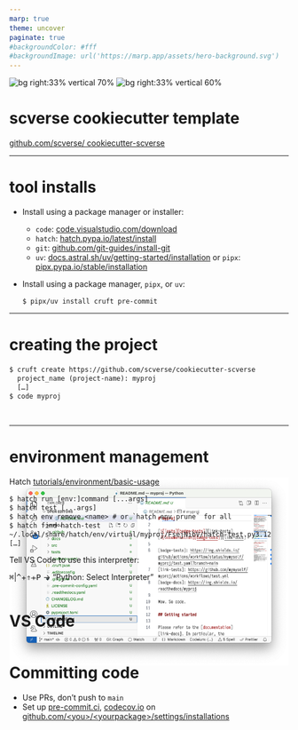```yaml
---
marp: true
theme: uncover
paginate: true
#backgroundColor: #fff
#backgroundImage: url('https://marp.app/assets/hero-background.svg')
---
```


<!-- _paginate: skip -->

![bg right:33% vertical 70%](https://scverse.org/img/icons/scverse_bw_logo.svg)
![bg right:33% vertical 60%](https://api.qrserver.com/v1/create-qr-code/?format=svg&data=https://github.com/scverse/cookiecutter-scverse)

# scverse cookiecutter template

[github.com/scverse/
cookiecutter-scverse](https://github.com/scverse/cookiecutter-scverse)

<!-- Only QR code: follow the tutorial there if you access this presentation offline -->
<!-- Ask us if you follow live -->

---

# tool installs

* Install using a package manager or installer:

  - `code`: [code.visualstudio.com/download](https://code.visualstudio.com/download)
  - `hatch`: [hatch.pypa.io/latest/install](https://hatch.pypa.io/latest/install/)
  - `git`: [github.com/git-guides/install-git](https://github.com/git-guides/install-git)
  - `uv`: [docs.astral.sh/uv/getting-started/installation](https://docs.astral.sh/uv/getting-started/installation/)
    or `pipx`: [pipx.pypa.io/stable/installation](https://pipx.pypa.io/stable/installation/)

* Install using a package manager, `pipx`, or `uv`:

  ```console
  $ pipx/uv install cruft pre-commit
  ```

---

# creating the project

```console
$ cruft create https://github.com/scverse/cookiecutter-scverse
  project_name (project-name): myproj
  […]
$ code myproj
```

<img style="margin-bottom: -450px" src=./img/new-proj.png>

---

# environment management

Hatch [tutorials/environment/basic-usage](https://hatch.pypa.io/latest/tutorials/environment/basic-usage/)

```console
$ hatch run [env:]command [...args]
$ hatch test [...args]
$ hatch env remove <name> # or `hatch env prune` for all
$ hatch find hatch-test
~/.local/share/hatch/env/virtual/myproj/FsejNibV/hatch-test.py3.12
[…]
```

Tell VS Code to use this interpreter:

<kbd>⌘</kbd>|<kbd>^</kbd>+<kbd>⇑</kbd>+<kbd>P</kbd> → “Python: Select Interpreter”

---

# VS Code




---

# Committing code

- Use PRs, don’t push to `main`
- Set up [pre-commit.ci](https://pre-commit.ci/), [codecov.io](https://codecov.io/) on
  [github.com/&lt;you>/&lt;yourpackage>/settings/installations](#)
